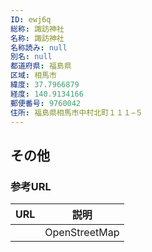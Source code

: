 ```yaml
---
ID: ewj6q
総称: 諏訪神社
名称: 諏訪神社
名称読み: null
別名: null
都道府県: 福島県
区域: 相馬市
緯度: 37.7966879
経度: 140.9134166
郵便番号: 9760042
住所: 福島県相馬市中村北町１１１−５
---
```


## その他

### 参考URL

| URL | 説明          |
| --- | ------------- |
|     | OpenStreetMap |
